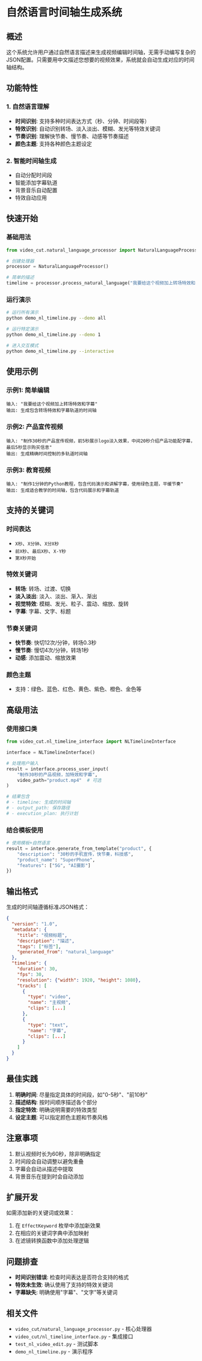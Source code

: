 # 自然语言时间轴生成系统

## 概述

这个系统允许用户通过自然语言描述来生成视频编辑时间轴，无需手动编写复杂的JSON配置。只需要用中文描述您想要的视频效果，系统就会自动生成对应的时间轴结构。

## 功能特性

### 1. 自然语言理解
- **时间识别**: 支持多种时间表达方式（秒、分钟、时间段等）
- **特效识别**: 自动识别转场、淡入淡出、模糊、发光等特效关键词
- **节奏识别**: 理解快节奏、慢节奏、动感等节奏描述
- **颜色主题**: 支持各种颜色主题设定

### 2. 智能时间轴生成
- 自动分配时间段
- 智能添加字幕轨道
- 背景音乐自动配置
- 特效自动应用

## 快速开始

### 基础用法

```python
from video_cut.natural_language_processor import NaturalLanguageProcessor

# 创建处理器
processor = NaturalLanguageProcessor()

# 简单的描述
timeline = processor.process_natural_language("我要给这个视频加上转场特效和字幕")
```

### 运行演示

```bash
# 运行所有演示
python demo_nl_timeline.py --demo all

# 运行特定演示
python demo_nl_timeline.py --demo 1

# 进入交互模式
python demo_nl_timeline.py --interactive
```

## 使用示例

### 示例1: 简单编辑
```
输入: "我要给这个视频加上转场特效和字幕"
输出: 生成包含转场特效和字幕轨道的时间轴
```

### 示例2: 产品宣传视频
```
输入: "制作30秒的产品宣传视频，前5秒展示logo淡入效果，中间20秒介绍产品功能配字幕，最后5秒显示购买信息"
输出: 生成精确时间控制的多轨道时间轴
```

### 示例3: 教育视频
```
输入: "制作1分钟的Python教程，包含代码演示和讲解字幕，使用绿色主题，平缓节奏"
输出: 生成适合教学的时间轴，包含代码展示和字幕轨道
```

## 支持的关键词

### 时间表达
- `X秒`、`X分钟`、`X分X秒`
- `前X秒`、`最后X秒`、`X-Y秒`
- `第X秒开始`

### 特效关键词
- **转场**: 转场、过渡、切换
- **淡入淡出**: 淡入、淡出、渐入、渐出
- **视觉特效**: 模糊、发光、粒子、震动、缩放、旋转
- **字幕**: 字幕、文字、标题

### 节奏关键词
- **快节奏**: 快切12次/分钟，转场0.3秒
- **慢节奏**: 慢切4次/分钟，转场1秒
- **动感**: 添加震动、缩放效果

### 颜色主题
- 支持：绿色、蓝色、红色、黄色、紫色、橙色、金色等

## 高级用法

### 使用接口类
```python
from video_cut.nl_timeline_interface import NLTimelineInterface

interface = NLTimelineInterface()

# 处理用户输入
result = interface.process_user_input(
    "制作30秒的产品视频，加特效和字幕",
    video_path="product.mp4"  # 可选
)

# 结果包含
# - timeline: 生成的时间轴
# - output_path: 保存路径
# - execution_plan: 执行计划
```

### 结合模板使用
```python
# 使用模板+自然语言
result = interface.generate_from_template("product", {
    "description": "30秒的手机宣传，快节奏，科技感",
    "product_name": "SuperPhone",
    "features": ["5G", "AI摄影"]
})
```

## 输出格式

生成的时间轴遵循标准JSON格式：

```json
{
  "version": "1.0",
  "metadata": {
    "title": "视频标题",
    "description": "描述",
    "tags": ["标签"],
    "generated_from": "natural_language"
  },
  "timeline": {
    "duration": 30,
    "fps": 30,
    "resolution": {"width": 1920, "height": 1080},
    "tracks": [
      {
        "type": "video",
        "name": "主视频",
        "clips": [...]
      },
      {
        "type": "text",
        "name": "字幕",
        "clips": [...]
      }
    ]
  }
}
```

## 最佳实践

1. **明确时间**: 尽量指定具体的时间段，如"0-5秒"、"前10秒"
2. **描述结构**: 按时间顺序描述各个部分
3. **指定特效**: 明确说明需要的特效类型
4. **设定主题**: 可以指定颜色主题和节奏风格

## 注意事项

1. 默认视频时长为60秒，除非明确指定
2. 时间段会自动调整以避免重叠
3. 字幕会自动从描述中提取
4. 背景音乐在提到时会自动添加

## 扩展开发

如需添加新的关键词或效果：

1. 在 `EffectKeyword` 枚举中添加新效果
2. 在相应的关键词字典中添加映射
3. 在滤镜转换函数中添加处理逻辑

## 问题排查

- **时间识别错误**: 检查时间表达是否符合支持的格式
- **特效未生效**: 确认使用了支持的特效关键词
- **字幕缺失**: 明确使用"字幕"、"文字"等关键词

## 相关文件

- `video_cut/natural_language_processor.py` - 核心处理器
- `video_cut/nl_timeline_interface.py` - 集成接口
- `test_nl_video_edit.py` - 测试脚本
- `demo_nl_timeline.py` - 演示程序